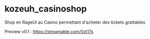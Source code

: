 # kozeuh_casinoshop
Shop en RageUI au Casino permettant d'acheter des tickets grattables

Preview v0.1 : https://streamable.com/0zt17s
